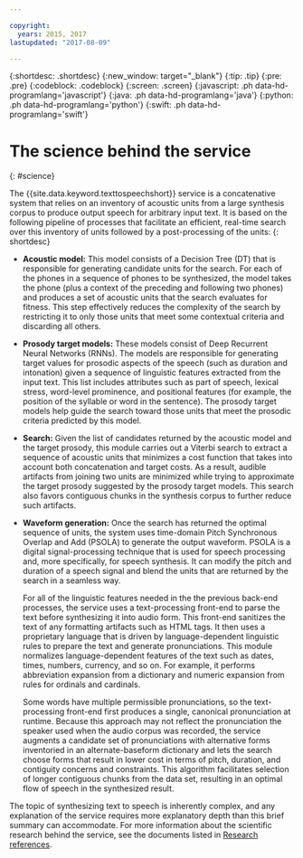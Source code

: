 ```yaml
---

copyright:
  years: 2015, 2017
lastupdated: "2017-08-09"

---
```


{:shortdesc: .shortdesc}
{:new_window: target="_blank"}
{:tip: .tip}
{:pre: .pre}
{:codeblock: .codeblock}
{:screen: .screen}
{:javascript: .ph data-hd-programlang='javascript'}
{:java: .ph data-hd-programlang='java'}
{:python: .ph data-hd-programlang='python'}
{:swift: .ph data-hd-programlang='swift'}

# The science behind the service
{: #science}

The {{site.data.keyword.texttospeechshort}} service is a concatenative system that relies on an inventory of acoustic units from a large synthesis corpus to produce output speech for arbitrary input text. It is based on the following pipeline of processes that facilitate an efficient, real-time search over this inventory of units followed by a post-processing of the units:
{: shortdesc}

-   **Acoustic model:** This model consists of a Decision Tree (DT) that is responsible for generating candidate units for the search. For each of the phones in a sequence of phones to be synthesized, the model takes the phone (plus a context of the preceding and following two phones) and produces a set of acoustic units that the search evaluates for fitness. This step effectively reduces the complexity of the search by restricting it to only those units that meet some contextual criteria and discarding all others.
-   **Prosody target models:** These models consist of Deep Recurrent Neural Networks (RNNs). The models are responsible for generating target values for prosodic aspects of the speech (such as duration and intonation) given a sequence of linguistic features extracted from the input text. This list includes attributes such as part of speech, lexical stress, word-level prominence, and positional features (for example, the position of the syllable or word in the sentence). The prosody target models help guide the search toward those units that meet the prosodic criteria predicted by this model.
-   **Search:** Given the list of candidates returned by the acoustic model and the target prosody, this module carries out a Viterbi search to extract a sequence of acoustic units that minimizes a cost function that takes into account both concatenation and target costs. As a result, audible artifacts from joining two units are minimized while trying to approximate the target prosody suggested by the prosody target models. This search also favors contiguous chunks in the synthesis corpus to further reduce such artifacts.
-   **Waveform generation:** Once the search has returned the optimal sequence of units, the system uses time-domain Pitch Synchronous Overlap and Add (PSOLA) to generate the output waveform. PSOLA is a digital signal-processing technique that is used for speech processing and, more specifically, for speech synthesis. It can modify the pitch and duration of a speech signal and blend the units that are returned by the search in a seamless way.

    For all of the linguistic features needed in the the previous back-end processes, the service uses a text-processing front-end to parse the text before synthesizing it into audio form. This front-end sanitizes the text of any formatting artifacts such as HTML tags. It then uses a proprietary language that is driven by language-dependent linguistic rules to prepare the text and generate pronunciations. This module normalizes language-dependent features of the text such as dates, times, numbers, currency, and so on. For example, it performs abbreviation expansion from a dictionary and numeric expansion from rules for ordinals and cardinals.

    Some words have multiple permissible pronunciations, so the text-processing front-end first produces a single, canonical pronunciation at runtime. Because this approach may not reflect the pronunciation the speaker used when the audio corpus was recorded, the service augments a candidate set of pronunciations with alternative forms inventoried in an alternate-baseform dictionary and lets the search choose forms that result in lower cost in terms of pitch, duration, and contiguity concerns and constraints. This algorithm facilitates selection of longer contiguous chunks from the data set, resulting in an optimal flow of speech in the synthesized result.

The topic of synthesizing text to speech is inherently complex, and any explanation of the service requires more explanatory depth than this brief summary can accommodate. For more information about the scientific research behind the service, see the documents listed in [Research references](/docs/services/text-to-speech/references.html).

